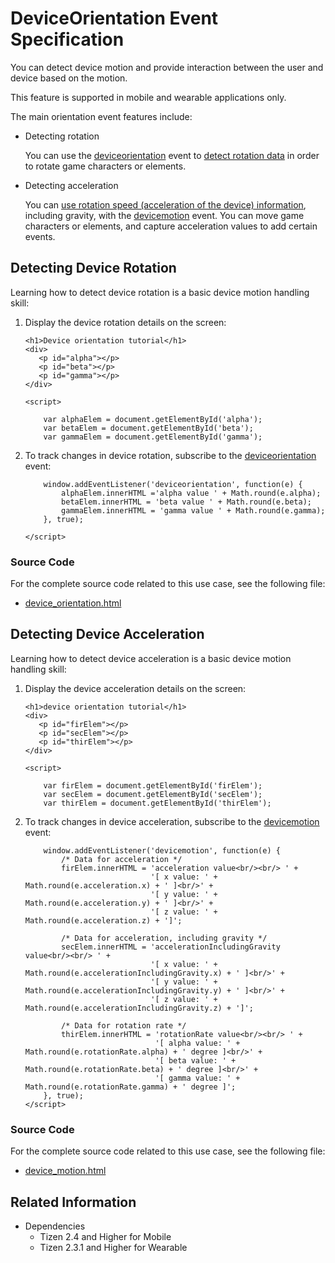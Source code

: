 # DeviceOrientation Event Specification

You can detect device motion and provide interaction between the user and device based on the motion.

This feature is supported in mobile and wearable applications only.

The main orientation event features include:

- Detecting rotation

  You can use the [deviceorientation](http://www.w3.org/TR/2011/WD-orientation-event-20111201/#deviceorientation) event to [detect rotation data](#detecting-device-rotation) in order to rotate game characters or elements.

- Detecting acceleration

  You can [use rotation speed (acceleration of the device) information](#detecting-device-acceleration), including gravity, with the [devicemotion](http://www.w3.org/TR/2011/WD-orientation-event-20111201/#devicemotion) event. You can move game characters or elements, and capture acceleration values to add certain events.

## Detecting Device Rotation

Learning how to detect device rotation is a basic device motion handling skill:

1. Display the device rotation details on the screen:

   ```
   <h1>Device orientation tutorial</h1>
   <div>
      <p id="alpha"></p>
      <p id="beta"></p>
      <p id="gamma"></p>
   </div>

   <script>
   ```

   ```
       var alphaElem = document.getElementById('alpha');
       var betaElem = document.getElementById('beta');
       var gammaElem = document.getElementById('gamma');
   ```

2. To track changes in device rotation, subscribe to the [deviceorientation](http://www.w3.org/TR/2011/WD-orientation-event-20111201/#deviceorientation) event:

   ```
       window.addEventListener('deviceorientation', function(e) {
           alphaElem.innerHTML ='alpha value ' + Math.round(e.alpha);
           betaElem.innerHTML = 'beta value ' + Math.round(e.beta);
           gammaElem.innerHTML = 'gamma value ' + Math.round(e.gamma);
       }, true);
   ```

   ```
   </script>
   ```

### Source Code

For the complete source code related to this use case, see the following file:

- [device_orientation.html](http://download.tizen.org/misc/examples/w3c_html5/device/device_orientation_event_specification)

## Detecting Device Acceleration

Learning how to detect device acceleration is a basic device motion handling skill:

1. Display the device acceleration details on the screen:

   ```
   <h1>device orientation tutorial</h1>
   <div>
      <p id="firElem"></p>
      <p id="secElem"></p>
      <p id="thirElem"></p>
   </div>

   <script>
   ```

   ```
       var firElem = document.getElementById('firElem');
       var secElem = document.getElementById('secElem');
       var thirElem = document.getElementById('thirElem');
   ```

2. To track changes in device acceleration, subscribe to the [devicemotion](http://www.w3.org/TR/2011/WD-orientation-event-20111201/#devicemotion) event:

   ```
       window.addEventListener('devicemotion', function(e) {
           /* Data for acceleration */
           firElem.innerHTML = 'acceleration value<br/><br/> ' +
                               '[ x value: ' + Math.round(e.acceleration.x) + ' ]<br/>' +
                               '[ y value: ' + Math.round(e.acceleration.y) + ' ]<br/>' +
                               '[ z value: ' + Math.round(e.acceleration.z) + ']';

           /* Data for acceleration, including gravity */
           secElem.innerHTML = 'accelerationIncludingGravity value<br/><br/> ' +
                               '[ x value: ' + Math.round(e.accelerationIncludingGravity.x) + ' ]<br/>' +
                               '[ y value: ' + Math.round(e.accelerationIncludingGravity.y) + ' ]<br/>' +
                               '[ z value: ' + Math.round(e.accelerationIncludingGravity.z) + ']';

           /* Data for rotation rate */
           thirElem.innerHTML = 'rotationRate value<br/><br/> ' +
                                '[ alpha value: ' + Math.round(e.rotationRate.alpha) + ' degree ]<br/>' +
                                '[ beta value: ' + Math.round(e.rotationRate.beta) + ' degree ]<br/>' +
                                '[ gamma value: ' + Math.round(e.rotationRate.gamma) + ' degree ]';
       }, true);
   </script>
   ```

### Source Code

For the complete source code related to this use case, see the following file:

- [device_motion.html](http://download.tizen.org/misc/examples/w3c_html5/device/device_orientation_event_specification)

## Related Information
* Dependencies
  - Tizen 2.4 and Higher for Mobile
  - Tizen 2.3.1 and Higher for Wearable

